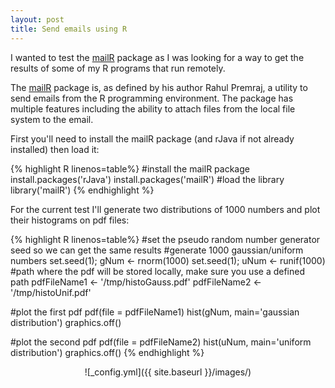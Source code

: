 ```yaml
---
layout: post
title: Send emails using R
---
```


I wanted to test the [mailR](https://github.com/rpremraj/mailR) package as I was looking for a way to get the results of some of my R programs that run remotely.

The [mailR](https://github.com/rpremraj/mailR) package is, as defined by his author Rahul Premraj, a utility to send emails from the R programming environment. The package has multiple features including the ability to attach files from the local file system to the email.

First you'll need to install the mailR package (and rJava if not already installed) then load it:

{% highlight R linenos=table%}
#install the mailR package
install.packages('rJava')
install.packages('mailR')
#load the library
library('mailR')
{% endhighlight %}

For the current test I'll generate two distributions of 1000 numbers and plot their histograms on pdf files:

{% highlight R linenos=table%}
#set the pseudo random number generator seed so we can get the same results
#generate 1000 gaussian/uniform numbers
set.seed(1); gNum <- rnorm(1000)
set.seed(1); uNum <- runif(1000)
#path where the pdf will be stored locally, make sure you use a defined path
pdfFileName1 <- '/tmp/histoGauss.pdf'
pdfFileName2 <- '/tmp/histoUnif.pdf'

#plot the first pdf
pdf(file = pdfFileName1)
hist(gNum, main='gaussian distribution')
graphics.off()

#plot the second pdf
pdf(file = pdfFileName2)
hist(uNum, main='uniform distribution')
graphics.off()
{% endhighlight %}

<p align="center">
  ![_config.yml]({{ site.baseurl }}/images/)
</p>




